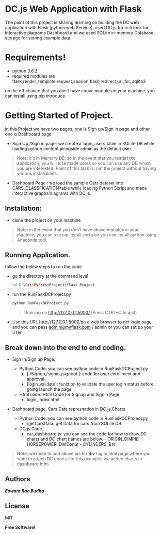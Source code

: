 # DC.js Web Application with Flask 

The point of this project is sharing learning on building the DC web application with Flask (python web Service), used DC.js for rich look for interactive diagrams Dashboard and we used  SQLite in-memory Database storage for  storing example data. 
# Requirements!

  - python 3.6.2 
  - required modules are flask,render_template,request,session,flash,redirect,url_for, sqlite3

on the off chance that you don't have above modules in your machine, you can
install using pip introduce. 

# Getting Started of Project.
in this Project we have two pages, one is Sign up/Sign in page and other one is Dashboard page

- Sign Up /Sign in page: 
we create a login_users table in SQLite DB while loading python content alongside admin as the default user. 

> Note: it's in Memory DB, so in the event that you restart the application, you will lose made users so you can use any DB which you are interested. Point of this task is, run the project  without having various installations.  

- Dashboard Page : 
we load the sample Cars dataset into CARS_CLASSFICATION table while loading Python Script and made interactive graphs/diagrams  with DC.js. 

## Installation: 
- clone the project on your machine
> Note: in the event that you don't have above modules in your machine, you can use  pip install and also you can install python using Anaconda tool. 

## Running Application. 
follow the below steps to run the code
- go the directory at the command level
    ```sh
    cd C:\Git\MyFirstProject\Flask Project
    ``` 
- run the  RunFaskDCProject.py 
    ```sh
    python RunFaskDCProject.py 
    ``` 
    > Running on http://127.0.0.1:5000/ (Press CTRL+C to quit)
- Use this URL http://127.0.0.1:5000/on a web browser to get login page and you can pass admin@myflask.com / admin or you can set up your User

## Break down into the end to end coding.
- Sign In/Sign up Page: 
    - Python Code: 
    you can see python code in RunFaskDCProject.py 
        - [ /Signup,/signin,/signout ]: 
            code for user enrollment and approval
        - [login_validate]:
            function to validate the user login status before going launch the page.
     - 	Html code: 
        Html Code for Signup and Signin Page. 
        - login_index.html 

- Dashboard page. 
    Cars Data represnation in [DC.js]() Charts.
    - Python Code: 
    you can see python code in RunFaskDCProject.py
         - /getCarsData:
        get Data for cars from SQLite DB. 
    - DC.js Code. 
        - car_dashboard.js: 
            you can see the code for how to draw DC charts and DC chart names are below.
				- ORIGIN_DIMPIE
				- HORSEPOWER_DimDonut
				- CYLINDERS_Bar 
> Note: we need to add above ids for **div** tag in html page where you want to attach DC charts. for this example, we added charts in dashboard.html

## Authors
**_Eswara Rao Budha_**

License
----

MIT

**Free Software!**
 